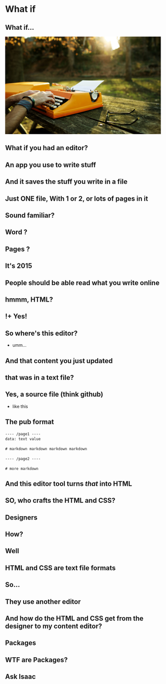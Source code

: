 # What if

## What if...
![](/images/cover.jpg  ".cover height")

## What if you had an editor?

## An app you use to write stuff

## And it saves the stuff you write in a file

## Just ONE file, With 1 or 2, or lots of pages in it

## Sound familiar?

## Word ?

## Pages ?

## It's 2015

## People should be able read what you write online

## hmmm, HTML?

## !+ Yes!

## So where's this editor?
- umm...


## And that content you just updated

## that was in a text file?



## Yes, a source file (think github)
- like this



## The pub format

    ---- /page1 ----
    data: text value

    # markdown markdown markdown markdown

    ---- /page2 ----

    # more markdown

## And this editor tool turns *that* into HTML

## SO, who crafts the HTML and CSS?

## Designers

## How?

## Well

## HTML and CSS are text file formats

## So...

## They use another editor

## And how do the HTML and CSS get from the designer to **my** content editor?

## Packages

## WTF are Packages?

## Ask Isaac
